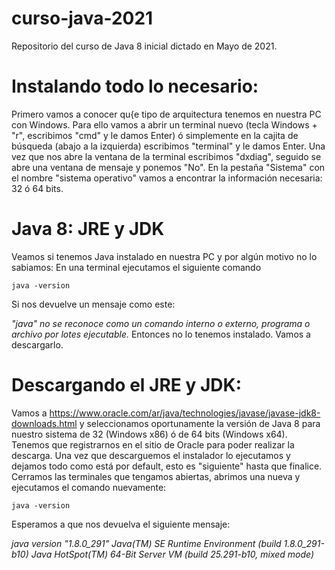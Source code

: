 # curso-java-2021
Repositorio del curso de Java 8 inicial dictado en Mayo de 2021.

# Instalando todo lo necesario:

Primero vamos a conocer qu{e tipo de arquitectura tenemos en nuestra PC con Windows. Para ello vamos a abrir un terminal nuevo (tecla Windows + "r", escribimos "cmd" y le damos Enter) ó simplemente en la cajita de búsqueda (abajo a la izquierda) escribimos "terminal" y le damos Enter.
Una vez que nos abre la ventana de la terminal escribimos "dxdiag", seguido se abre una ventana de mensaje y ponemos "No". En la pestaña "Sistema" con el nombre "sistema operativo" vamos a encontrar la información necesaria: 32 ó 64 bits.

# Java 8: JRE y JDK
Veamos si tenemos Java instalado en nuestra PC y por algún motivo no lo sabiamos:
En una terminal ejecutamos el siguiente comando
```
java -version
```
Si nos devuelve un mensaje como este: 

*"java" no se reconoce como un comando interno o externo,
programa o archivo por lotes ejecutable.*
Entonces no lo tenemos instalado. Vamos a descargarlo.

# Descargando el JRE y JDK:
Vamos a https://www.oracle.com/ar/java/technologies/javase/javase-jdk8-downloads.html y seleccionamos oportunamente la versión de Java 8 para nuestro sistema de 32 (Windows x86) ó de 64 bits (Windows x64). Tenemos que registrarnos en el sitio de Oracle para poder realizar la descarga. 
Una vez que descarguemos el instalador lo ejecutamos y dejamos todo como está por default, esto es "siguiente" hasta que finalice.
Cerramos las terminales que tengamos abiertas, abrimos una nueva y ejecutamos el comando nuevamente:

```
java -version
```
Esperamos a que nos devuelva el siguiente mensaje: 

*java version "1.8.0_291"
Java(TM) SE Runtime Environment (build 1.8.0_291-b10)
Java HotSpot(TM) 64-Bit Server VM (build 25.291-b10, mixed mode)*

